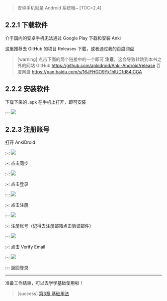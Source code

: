> 安卓手机就是 Android 系统哦~
[TOC=2,4]
## 2.2.1 下载软件

介于国内的安卓手机无法通过 Google Play 下载和安装 Anki

这里推荐去 GitHub 的项目 Releases 下载，或者通过我的百度网盘
>[warning] 点击下面的两个链接中的一个即可
> **注意**，这会导致转跳到本书之外的网站
> GitHub
> https://github.com/ankidroid/Anki-Android/release
> 百度网盘
> https://pan.baidu.com/s/16JFHGO9Yk1hlUD1d84iCGA

## 2.2.2 安装软件

下载下来的 .apk 在手机上打开，即可安装

:-: ![](../images/image18.png)

## 2.2.3 注册账号

 打开 AnkiDroid

:-: ![](../images/image6.png)

:-: 点击同步

:-: ![](../images/image9.png) 

:-: 点击登录

:-: ![](../images/image4.png) 

:-: 点击注册

:-: ![](../images/image.png)

:-: 注册账号（记得去注册邮箱点击验证邮件）

:-: ![](../images/TIM图片20181010195557.png)

:-: 点击 Verify Email

:-: ![](../images/image13.png)

:-: 返回登录

*****
准备工作结束，可以去学学基础使用啦！

>[success] [第3章 基础用法](../basic-usage/basic-usage.md)

